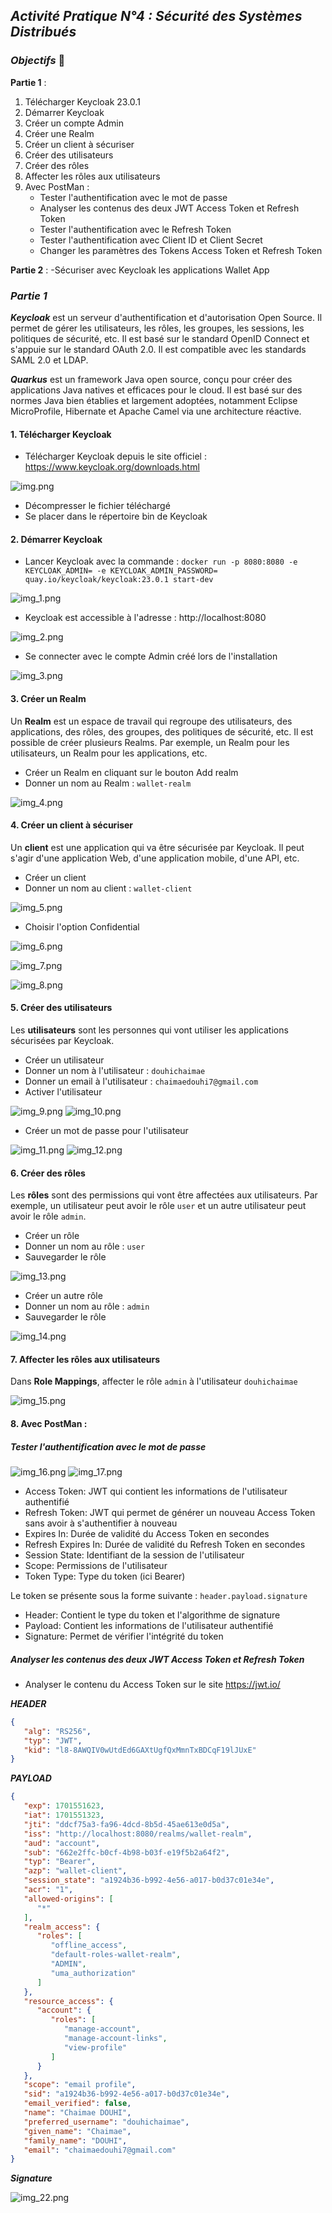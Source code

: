 ## ***Activité Pratique N°4 :  Sécurité des Systèmes Distribués*** 

### ***Objectifs*** 🎯
**Partie 1** :
1. Télécharger Keycloak 23.0.1
2. Démarrer Keycloak
3. Créer un compte Admin
4. Créer une Realm
5. Créer un client à sécuriser
6. Créer des utilisateurs
7. Créer des rôles
8. Affecter les rôles aux utilisateurs
9. Avec PostMan :
    - Tester l'authentification avec le mot de passe
    - Analyser les contenus des deux JWT Access Token et Refresh Token
    - Tester l'authentification avec le Refresh Token
    - Tester l'authentification avec Client ID et Client Secret
    - Changer les paramètres des Tokens Access Token et Refresh Token

**Partie  2** :
-Sécuriser avec Keycloak les applications Wallet App

### ***Partie 1*** 
***Keycloak*** est un serveur d'authentification et d'autorisation Open Source. Il permet de gérer les utilisateurs, les rôles, les groupes, les sessions, les politiques de sécurité, etc. Il est basé sur le standard OpenID Connect et s'appuie sur le standard OAuth 2.0. Il est compatible avec les standards SAML 2.0 et LDAP.

***Quarkus*** est un framework Java open source, conçu pour créer des applications Java natives et efficaces pour le cloud. Il est basé sur des normes Java bien établies et largement adoptées, notamment Eclipse MicroProfile, Hibernate et Apache Camel via une architecture réactive.
#### 1. Télécharger Keycloak
- Télécharger Keycloak depuis le site officiel : https://www.keycloak.org/downloads.html

![img.png](img.png)
- Décompresser le fichier téléchargé
- Se placer dans le répertoire bin de Keycloak

#### 2. Démarrer Keycloak
- Lancer Keycloak avec la commande : `docker run -p 8080:8080 -e KEYCLOAK_ADMIN= -e KEYCLOAK_ADMIN_PASSWORD= quay.io/keycloak/keycloak:23.0.1 start-dev`

![img_1.png](img_1.png)
- Keycloak est accessible à l'adresse : http://localhost:8080

![img_2.png](img_2.png)
- Se connecter avec le compte Admin créé lors de l'installation

![img_3.png](img_3.png)

#### 3. Créer un Realm

Un **Realm** est un espace de travail qui regroupe des utilisateurs, des applications, des rôles, des groupes, des politiques de sécurité, etc. Il est possible de créer plusieurs Realms. Par exemple, un Realm pour les utilisateurs, un Realm pour les applications, etc.

- Créer un Realm en cliquant sur le bouton Add realm
- Donner un nom au Realm : `wallet-realm`

![img_4.png](img_4.png)

#### 4. Créer un client à sécuriser

Un **client** est une application qui va être sécurisée par Keycloak. Il peut s'agir d'une application Web, d'une application mobile, d'une API, etc.

- Créer un client
- Donner un nom au client : `wallet-client`

![img_5.png](img_5.png)
- Choisir l'option Confidential

![img_6.png](img_6.png)

![img_7.png](img_7.png)

![img_8.png](img_8.png)

#### 5. Créer des utilisateurs

Les **utilisateurs** sont les personnes qui vont utiliser les applications sécurisées par Keycloak.

- Créer un utilisateur
- Donner un nom à l'utilisateur : `douhichaimae`
- Donner un email à l'utilisateur : `chaimaedouhi7@gmail.com`
- Activer l'utilisateur

![img_9.png](img_9.png)
![img_10.png](img_10.png)

- Créer un mot de passe pour l'utilisateur

![img_11.png](img_11.png)
![img_12.png](img_12.png)

#### 6. Créer des rôles

Les **rôles** sont des permissions qui vont être affectées aux utilisateurs. Par exemple, un utilisateur peut avoir le rôle `user` et un autre utilisateur peut avoir le rôle `admin`.

- Créer un rôle
- Donner un nom au rôle : `user`
- Sauvegarder le rôle

![img_13.png](img_13.png)
- Créer un autre rôle
- Donner un nom au rôle : `admin`
- Sauvegarder le rôle

![img_14.png](img_14.png)

#### 7. Affecter les rôles aux utilisateurs
Dans **Role Mappings**, affecter le rôle `admin` à l'utilisateur `douhichaimae`

![img_15.png](img_15.png)

#### 8. Avec PostMan :
##### Tester l'authentification avec le mot de passe
![img_16.png](img_16.png)
![img_17.png](img_17.png)

* Access Token: JWT qui contient les informations de l'utilisateur authentifié
* Refresh Token: JWT qui permet de générer un nouveau Access Token sans avoir à s'authentifier à nouveau
* Expires In: Durée de validité du Access Token en secondes
* Refresh Expires In: Durée de validité du Refresh Token en secondes
* Session State: Identifiant de la session de l'utilisateur
* Scope: Permissions de l'utilisateur
* Token Type: Type du token (ici Bearer)

Le token se présente sous la forme suivante : `header.payload.signature`

* Header: Contient le type du token et l'algorithme de signature
* Payload: Contient les informations de l'utilisateur authentifié
* Signature: Permet de vérifier l'intégrité du token 


##### Analyser les contenus des deux JWT Access Token et Refresh Token
- Analyser le contenu du Access Token sur le site https://jwt.io/

***HEADER***
```json
{
   "alg": "RS256",
   "typ": "JWT",
   "kid": "l8-8AWQIV0wUtdEd6GAXtUgfQxMmnTxBDCqF19lJUxE"
}
```

***PAYLOAD***
```json
{
   "exp": 1701551623,
   "iat": 1701551323,
   "jti": "ddcf75a3-fa96-4dcd-8b5d-45ae613e0d5a",
   "iss": "http://localhost:8080/realms/wallet-realm",
   "aud": "account",
   "sub": "662e2ffc-b0cf-4b98-b03f-e19f5b2a64f2",
   "typ": "Bearer",
   "azp": "wallet-client",
   "session_state": "a1924b36-b992-4e56-a017-b0d37c01e34e",
   "acr": "1",
   "allowed-origins": [
      "*"
   ],
   "realm_access": {
      "roles": [
         "offline_access",
         "default-roles-wallet-realm",
         "ADMIN",
         "uma_authorization"
      ]
   },
   "resource_access": {
      "account": {
         "roles": [
            "manage-account",
            "manage-account-links",
            "view-profile"
         ]
      }
   },
   "scope": "email profile",
   "sid": "a1924b36-b992-4e56-a017-b0d37c01e34e",
   "email_verified": false,
   "name": "Chaimae DOUHI",
   "preferred_username": "douhichaimae",
   "given_name": "Chaimae",
   "family_name": "DOUHI",
   "email": "chaimaedouhi7@gmail.com"
}
```
***Signature***

![img_22.png](img_22.png)





